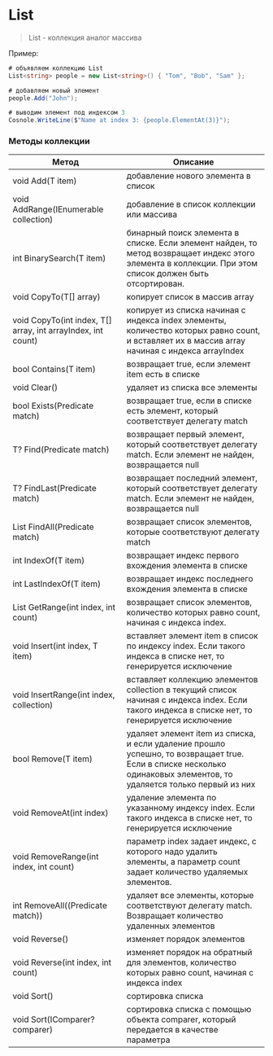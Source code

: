 # List

> List - коллекция аналог массива

Пример:
```C#
# объявляем коллекцию List
List<string> people = new List<string>() { "Tom", "Bob", "Sam" };

# добавляем новый элемент
people.Add("John");

# выводим элемент под индексом 3
Cosnole.WriteLine($"Name at index 3: {people.ElementAt(3)}");
```

### Методы коллекции
Метод | Описание
--- | ---
void Add(T item) | добавление нового элемента в список
void AddRange(IEnumerable<T> collection) | добавление в список коллекции или массива
int BinarySearch(T item) | бинарный поиск элемента в списке. Если элемент найден, то метод возвращает индекс этого элемента в коллекции. При этом список должен быть отсортирован.
void CopyTo(T[] array) | копирует список в массив array
void CopyTo(int index, T[] array, int arrayIndex, int count) | копирует из списка начиная с индекса index элементы, количество которых равно count, и вставляет их в массив array начиная с индекса arrayIndex
bool Contains(T item) | возвращает true, если элемент item есть в списке
void Clear() | удаляет из списка все элементы
bool Exists(Predicate<T> match) | возвращает true, если в списке есть элемент, который соответствует делегату match
T? Find(Predicate<T> match) | возвращает первый элемент, который соответствует делегату match. Если элемент не найден, возвращается null
T? FindLast(Predicate<T> match) | возвращает последний элемент, который соответствует делегату match. Если элемент не найден, возвращается null
List<T> FindAll(Predicate<T> match) | возвращает список элементов, которые соответствуют делегату match
int IndexOf(T item) | возвращает индекс первого вхождения элемента в списке
int LastIndexOf(T item) | возвращает индекс последнего вхождения элемента в списке
List<T> GetRange(int index, int count) | возвращает список элементов, количество которых равно count, начиная с индекса index.
void Insert(int index, T item) | вставляет элемент item в список по индексу index. Если такого индекса в списке нет, то генерируется исключение
void InsertRange(int index, collection) | вставляет коллекцию элементов collection в текущий список начиная с индекса index. Если такого индекса в списке нет, то генерируется исключение
bool Remove(T item) | удаляет элемент item из списка, и если удаление прошло успешно, то возвращает true. Если в списке несколько одинаковых элементов, то удаляется только первый из них
void RemoveAt(int index) | удаление элемента по указанному индексу index. Если такого индекса в списке нет, то генерируется исключение
void RemoveRange(int index, int count) | параметр index задает индекс, с которого надо удалить элементы, а параметр count задает количество удаляемых элементов.
int RemoveAll((Predicate<T> match)) | удаляет все элементы, которые соответствуют делегату match. Возвращает количество удаленных элементов
void Reverse() | изменяет порядок элементов
void Reverse(int index, int count) | изменяет порядок на обратный для элементов, количество которых равно count, начиная с индекса index
void Sort() | сортировка списка
void Sort(IComparer<T>? comparer) | сортировка списка с помощью объекта comparer, который передается в качестве параметра